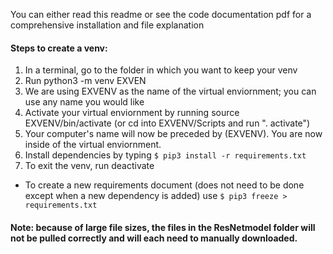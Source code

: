 You can either read this readme or see the code documentation pdf for a comprehensive installation and file explanation


#### Steps to create a venv:

1. In a terminal, go to the folder in which you want to keep your venv
2. Run python3 -m venv EXVEN
  1. We are using EXVENV as the name of the virtual enviornment; you can use any name you would like
3. Activate your virtual enviornment by running source EXVENV/bin/activate (or cd into EXVENV/Scripts and run ". activate")
  1. Your computer's name will now be preceded by (EXVENV). You are now inside of the virtual enviornment.
4. Install dependencies by typing `$ pip3 install -r requirements.txt`
5. To exit the venv, run deactivate

- To create a new requirements document (does not need to be done except when a new dependency is added) use  `$ pip3 freeze > requirements.txt`



#### Note: because of large file sizes, the files in the ResNetmodel folder will not be pulled correctly and will each need to manually downloaded. 

